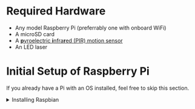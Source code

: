 # Required Hardware

* Any model Raspberry Pi (preferrably one with onboard WiFi)
* A microSD card
* A [**p**yroelectric **i**nfra**r**ed (PIR) motion sensor](https://learn.adafruit.com/pir-passive-infrared-proximity-motion-sensor)
* An LED laser

# Initial Setup of Raspberry Pi
If you already have a Pi with an OS installed, feel free to skip this section.
<details><summary>Installing Raspbian</summary>

The operating system can be downloaded at the [official Raspberry Pi website](https://www.raspberrypi.org/software/operating-systems/). You'll see 3 options (OS with desktop and recommended software, OS with desktop, and OS Lite), it doesn't matter which one you use. Instructions for installing to an SD card are provided on the Raspberry Pi website.

You will likely want to set up headless operation (make the pi usable without a monitor and keyboard attached to it).
If you're using a Raspberry Pi Zero W and don't have converter cables, you'll _have to_ follow these steps.

<details><summary>Click for Headless Setup</summary>

This section is condensed from [the official documentation](https://www.raspberrypi.org/documentation/configuration/wireless/headless.md).

You will need to create 2 files in the `boot` directory on the SD card.

## Enable SSH
Create a file called `ssh` (with no extension). That's it!

## Enable Wifi
Create a file named `wpa_supplicant.conf`.

```conf
ctrl_interface=DIR=/var/run/wpa_supplicant GROUP=netdev
update_config=1
country=<Insert 2 letter ISO 3166-1 country code here>

network={
 ssid="<Name of your wireless LAN>"
 psk="<Password for your wireless LAN>"
}
```

</details> <!-- End headless setup-->

</details><!-- End rpi setup-->

